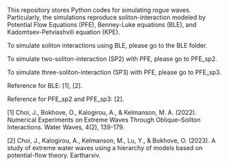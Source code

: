 This repository stores Python codes for simulating rogue waves. Particularly, the simulations reproduce soliton-interaction modeled by Potential Flow Equations (PFE), Benney-Luke equations (BLE), and Kadomtsev-Petviashvili equation (KPE).

To simulate soliton interactions using BLE, please go to the BLE folder.

To simulate two-soliton-interaction (SP2) with PFE, please go to PFE_sp2.

To simulate three-soliton-interaction (SP3) with PFE, please go to PFE_sp3.

Reference for BLE: [1], [2]. 

Reference for PFE_sp2 and PFE_sp3: [2].

[1] Choi, J., Bokhove, O., Kalogirou, A., & Kelmanson, M. A. (2022). Numerical Experiments on Extreme Waves Through Oblique–Soliton Interactions. Water Waves, 4(2), 139-179.

[2] Choi, J., Kalogirou, A., Kelmanson, M., Lu, Y., & Bokhove, O. (2023). A study of extreme water waves using a hierarchy of models based on potential-flow theory. Eartharxiv.
